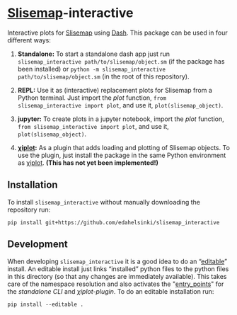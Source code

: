 # [Slisemap](https://github.com/edahelsinki/slisemap)-interactive

Interactive plots for [Slisemap](https://github.com/edahelsinki/slisemap) using [Dash](https://dash.plotly.com/). This package can be used in four different ways:

1. __Standalone:__ To start a standalone dash app just run `slisemap_interactive path/to/slisemap/object.sm` (if the package has been installed) or `python -m slisemap_interactive path/to/slisemap/object.sm` (in the root of this repository).

2. __REPL:__ Use it as (interactive) replacement plots for Slisemap from a Python terminal. Just import the *plot* function, `from slisemap_interactive import plot`, and use it, `plot(slisemap_object)`.

3. __jupyter:__ To create plots in a jupyter notebook, import the *plot* function, `from slisemap_interactive import plot`, and use it, `plot(slisemap_object)`.


4. __[χiplot](https://github.com/edahelsinki/xiplot):__ As a plugin that adds loading and plotting of Slisemap objects.
To use the plugin, just install the package in the same Python environment as [χiplot](https://github.com/edahelsinki/xiplot). __(This has not yet been implemented!)__

## Installation

To install `slisemap_interactive` without manually downloading the repository run:

```
pip install git+https://github.com/edahelsinki/slisemap_interactive
```

## Development

When developing `slisemap_interactive` it is a good idea to do an “[editable](https://setuptools.pypa.io/en/latest/userguide/development_mode.html)” install.
An editable install just links “installed” python files to the python files in this directory (so that any changes are immediately available).
This takes care of the namespace resolution and also activates the "[entry_points](https://setuptools.pypa.io/en/latest/userguide/entry_point.html)" for the *standalone CLI* and *χiplot-plugin*.
To do an editable installation run:

```
pip install --editable .
```

